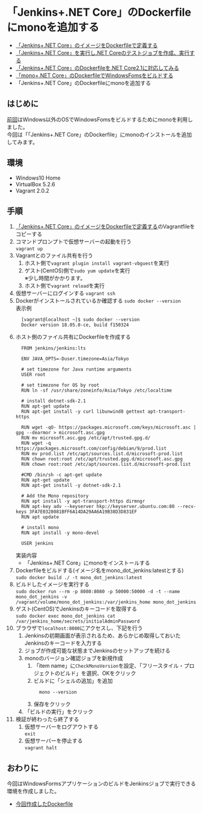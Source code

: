 # 「Jenkins+.NET Core」のDockerfileにmonoを追加する
- [「Jenkins+.NET Core」のイメージをDockerfileで定義する](https://github.com/kazenetu/blog-reports/tree/master/reports/25-dockerfile/readme.md)
- [「Jenkins+.NET Core」を実行し.NET Coreのテストジョブを作成、実行する](https://github.com/kazenetu/blog-reports/blob/master/reports/26-docker-jenkins-dotnet/readme.md)
- [「Jenkins+.NET Core」のDockerfileを.NET Core2.1に対応してみる](https://github.com/kazenetu/blog-reports/blob/master/reports/27-docker-jenkins-dotnet21/readme.md)
- [「mono+.NET Core」のDockerfileでWindowsFomsをビルドする](https://github.com/kazenetu/blog-reports/blob/master/reports/29-docker-mono-dot/readme.md)
- 「Jenkins+.NET Core」のDockerfileにmonoを追加する

## はじめに
[前回](https://github.com/kazenetu/blog-reports/blob/master/reports/29-docker-mono-dot/readme.md)はWindows以外のOSでWindowsFomsをビルドするためにmonoを利用しました。  
今回は「「Jenkins+.NET Core」のDockerfile」にmonoのインストールを追加してみます。

## 環境
- Windows10 Home  
- VirtualBox 5.2.6  
- Vagrant 2.0.2

## 手順
1. [「Jenkins+.NET Core」のイメージをDockerfileで定義する](https://github.com/kazenetu/blog-reports/tree/master/reports/25-dockerfile/readme.md)のVagrantfileをコピーする
1. コマンドプロンプトで仮想サーバーの起動を行う  
    ```vagrant up```
1. Vagrantとのファイル共有を行う
    1. ホスト側で```vagrant plugin install vagrant-vbguest```を実行
    1. ゲスト(CentOS)側で```sudo yum update```を実行  
       ※少し時間がかかります。
    1. ホスト側で```vagrant reload```を実行
1. 仮想サーバーにログインする 
    ```vagrant ssh```
1. Dockerがインストールされているか確認する
    ```sudo docker --version```  
    表示例  
    ```
      [vagrant@localhost ~]$ sudo docker --version
      Docker version 18.05.0-ce, build f150324
    ```
1. ホスト側のファイル共有にDockerfileを作成する  
    ```
      FROM jenkins/jenkins:lts

      ENV JAVA_OPTS=-Duser.timezone=Asia/Tokyo

      # set timezone for Java runtime arguments
      USER root

      # set timezone for OS by root
      RUN ln -sf /usr/share/zoneinfo/Asia/Tokyo /etc/localtime

      # install dotnet-sdk-2.1
      RUN apt-get update
      RUN apt-get install -y curl libunwind8 gettext apt-transport-https

      RUN wget -qO- https://packages.microsoft.com/keys/microsoft.asc | gpg --dearmor > microsoft.asc.gpg
      RUN mv microsoft.asc.gpg /etc/apt/trusted.gpg.d/
      RUN wget -q https://packages.microsoft.com/config/debian/9/prod.list
      RUN mv prod.list /etc/apt/sources.list.d/microsoft-prod.list
      RUN chown root:root /etc/apt/trusted.gpg.d/microsoft.asc.gpg
      RUN chown root:root /etc/apt/sources.list.d/microsoft-prod.list

      #CMD /bin/sh -c apt-get update
      RUN apt-get update
      RUN apt-get install -y dotnet-sdk-2.1

      # Add the Mono repository
      RUN apt install -y apt-transport-https dirmngr
      RUN apt-key adv --keyserver hkp://keyserver.ubuntu.com:80 --recv-keys 3FA7E0328081BFF6A14DA29AA6A19B38D3D831EF
      RUN apt update

      # install mono
      RUN apt install -y mono-devel

      USER jenkins
    ```
    実装内容
    * 「Jenkins+.NET Core」にmonoをインストールする
1. Dockerfileをビルドする(イメージ名をmono_dot_jenkins:latestとする)  
  ```sudo docker build ./ -t mono_dot_jenkins:latest```
1. ビルドしたイメージを実行する  
  ```sudo docker run --rm -p 8080:8080 -p 50000:50000 -d -t --name mono_dot_jenkins -v /vagrant/volume/mono_dot_jenkins:/var/jenkins_home mono_dot_jenkins```
1. ゲスト(CentOS)でJenkinsのキーコードを取得する  
  ```sudo docker exec mono_dot_jenkins cat /var/jenkins_home/secrets/initialAdminPassword```
1. ブラウザで```localhost:8080```にアクセスし、下記を行う
    1. Jenkinsの初期画面が表示されるため、あらかじめ取得しておいたJenkinsのキーコードを入力する
    1. ジョブが作成可能な状態までJenkinsのセットアップを続ける
    1. monoのバージョン確認ジョブを新規作成
        1. 「item name」に```CheckMonoVersion```を設定、「フリースタイル・プロジェクトのビルド」を選択、OKをクリック
        1. ビルドに「シェルの追加」を追加  
            ```
              mono --version
            ```
        1. 保存をクリック
    1. 「ビルドの実行」をクリック
1. 検証が終わったら終了する
    1. 仮想サーバーをログアウトする  
       ```exit```
    1. 仮想サーバーを停止する  
       ```vagrant halt```

## おわりに
今回はWindowsFormsアプリケーションのビルドをJenkinsジョブで実行できる環境を作成しました。

- [今回作成したDockerfile](./Dockerfile)
